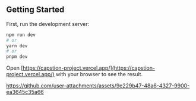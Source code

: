 ## Getting Started

First, run the development server:

```bash
npm run dev
# or
yarn dev
# or
pnpm dev
```

Open [https://capstion-project.vercel.app/](https://capstion-project.vercel.app/) with your browser to see the result.





https://github.com/user-attachments/assets/9e229b47-48a6-4327-9900-ea3645c35a66

